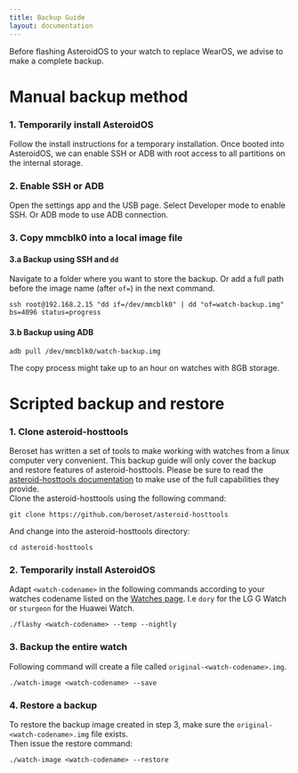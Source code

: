 ```yaml
---
title: Backup Guide
layout: documentation
---
```


Before flashing AsteroidOS to your watch to replace WearOS, we advise to make a complete backup.

# Manual backup method

### 1. Temporarily install AsteroidOS

Follow the install instructions for a temporary installation. Once booted into AsteroidOS, we can enable SSH or ADB with root access to all partitions on the internal storage.

### 2. Enable SSH or ADB

Open the settings app and the USB page. Select Developer mode to enable SSH. Or ADB mode to use ADB connection.

### 3. Copy mmcblk0 into a local image file

#### 3.a Backup using SSH and `dd`
Navigate to a folder where you want to store the backup. Or add a full path before the image name (after `of=`) in the next command.

    ssh root@192.168.2.15 "dd if=/dev/mmcblk0" | dd "of=watch-backup.img" bs=4096 status=progress

#### 3.b Backup using ADB

    adb pull /dev/mmcblk0/watch-backup.img

The copy process might take up to an hour on watches with 8GB storage.


# Scripted backup and restore

### 1. Clone asteroid-hosttools

Beroset has written a set of tools to make working with watches from a linux computer very convenient. This backup guide will only cover the backup and restore features of asteroid-hosttools. Please be sure to read the [asteroid-hosttools documentation](https://github.com/beroset/asteroid-hosttools) to make use of the full capabilities they provide.\
Clone the asteroid-hosttools using the following command:
```
git clone https://github.com/beroset/asteroid-hosttools
```
And change into the asteroid-hosttools directory:
```
cd asteroid-hosttools
```

### 2. Temporarily install AsteroidOS

Adapt `<watch-codename>` in the following commands according to your watches codename listed on the [Watches page](https://asteroidos.org/watches/). I.e `dory` for the LG G Watch or `sturgeon` for the Huawei Watch.
```
./flashy <watch-codename> --temp --nightly
```

### 3. Backup the entire watch

Following command will create a file called `original-<watch-codename>.img`.
```
./watch-image <watch-codename> --save
```

### 4. Restore a backup

To restore the backup image created in step 3, make sure the `original-<watch-codename>.img` file exists.\
Then issue the restore command:
```
./watch-image <watch-codename> --restore
```
